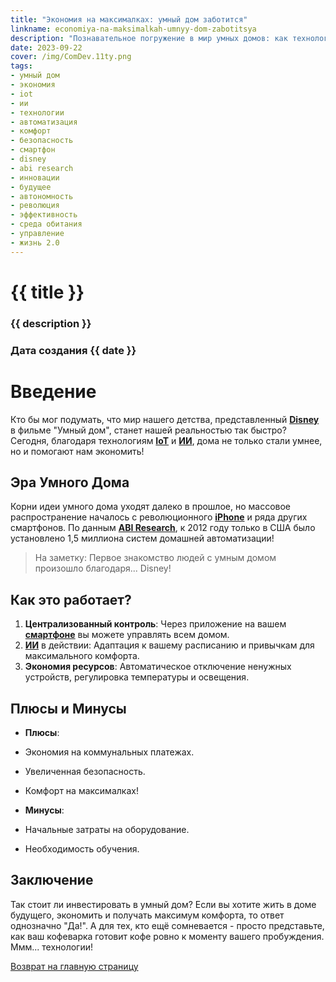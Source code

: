 ```yaml
---
title: "Экономия на максималках: умный дом заботится"
linkname: economiya-na-maksimalkah-umnyy-dom-zabotitsya
description: "Познавательное погружение в мир умных домов: как технологии IoT и ИИ могут сделать вашу жизнь проще и экономичнее."
date: 2023-09-22
cover: /img/ComDev.11ty.png
tags: 
- умный дом
- экономия
- iot
- ии
- технологии
- автоматизация
- комфорт
- безопасность
- смартфон
- disney
- abi research
- инновации
- будущее
- автономность
- революция
- эффективность
- среда обитания
- управление
- жизнь 2.0
---
```


# {{ title }}
### {{ description }}
### Дата создания {{ date }}

# Введение

Кто бы мог подумать, что мир нашего детства, представленный **[Disney](/)** в фильме "Умный дом", станет нашей реальностью так быстро? Сегодня, благодаря технологиям **[IoT](/)** и **[ИИ](/)**, дома не только стали умнее, но и помогают нам экономить!

## Эра Умного Дома

Корни идеи умного дома уходят далеко в прошлое, но массовое распространение началось с революционного **[iPhone](/)** и ряда других смартфонов. По данным **[ABI Research](/)**, к 2012 году только в США было установлено 1,5 миллиона систем домашней автоматизации!

> На заметку: Первое знакомство людей с умным домом произошло благодаря... Disney!

## Как это работает?

1. **Централизованный контроль**: Через приложение на вашем **[смартфоне](/)** вы можете управлять всем домом.
1. **[ИИ](/)** в действии: Адаптация к вашему расписанию и привычкам для максимального комфорта.
1. **Экономия ресурсов**: Автоматическое отключение ненужных устройств, регулировка температуры и освещения.

## Плюсы и Минусы

 * **Плюсы**:
  * Экономия на коммунальных платежах.
  * Увеличенная безопасность.
  * Комфорт на максималках!

 * **Минусы**:
  * Начальные затраты на оборудование.
  * Необходимость обучения.

## Заключение

Так стоит ли инвестировать в умный дом? Если вы хотите жить в доме будущего, экономить и получать максимум комфорта, то ответ однозначно "Да!". А для тех, кто ещё сомневается - просто представьте, как ваш кофеварка готовит кофе ровно к моменту вашего пробуждения. Ммм... технологии!

[Возврат на главную страницу](/)